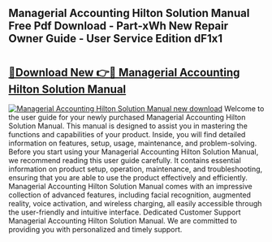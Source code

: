 ## Managerial Accounting Hilton Solution Manual Free Pdf Download - Part-xWh New Repair Owner Guide - User Service Edition dF1x1

# <h2><a href="http://bc94654.oget.top/?id=Managerial+Accounting+Hilton+Solution+Manual">🔗Download New 👉🔴 Managerial Accounting Hilton Solution Manual</a></h2>

[![Managerial Accounting Hilton Solution Manual new download](https://i.imgur.com/5g1atiW.png)](http://bc94654.oget.top/?id=Managerial+Accounting+Hilton+Solution+Manual)
Welcome to the user guide for your newly purchased Managerial Accounting Hilton Solution Manual. This manual is designed to assist you in mastering the functions and capabilities of your product. Inside, you will find detailed information on features, setup, usage, maintenance, and problem-solving. Before you start using your Managerial Accounting Hilton Solution Manual, we recommend reading this user guide carefully. It contains essential information on product setup, operation, maintenance, and troubleshooting, ensuring that you are able to use the product effectively and efficiently. Managerial Accounting Hilton Solution Manual comes with an impressive collection of advanced features, including facial recognition, augmented reality, voice activation, and wireless charging, all easily accessible through the user-friendly and intuitive interface. Dedicated Customer Support Managerial Accounting Hilton Solution Manual. We are committed to providing you with personalized and timely support.
